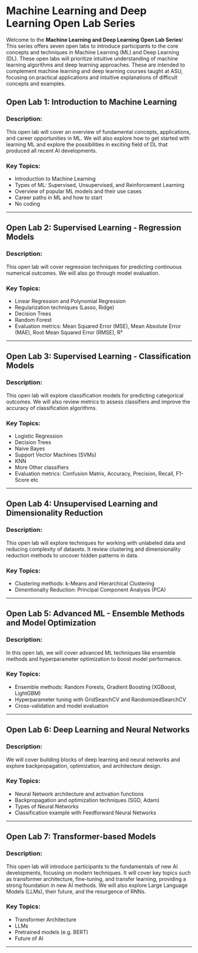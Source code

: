 # Machine Learning and Deep Learning Open Lab Series

Welcome to the **Machine Learning and Deep Learning Open Lab Series**! This series offers seven open labs to introduce participants to the core concepts and techniques in Machine Learning (ML) and Deep Learning (DL). These open labs will prioritize intuitive understanding of machine learning algorithms and deep learning approaches. These are intended to complement machine learning and deep learning courses taught at ASU, focusing on practical applications and intuitive explanations of difficult concepts and examples.


## **Open Lab 1: Introduction to Machine Learning**
### Description:  
This open lab will cover an overview of fundamental concepts, applications, and career opportunities in ML. We will also explore how to get started with learning ML and explore the possibilities in exciting field of DL that produced all recent AI developments.  

### Key Topics:  
- Introduction to Machine Learning  
- Types of ML: Supervised, Unsupervised, and Reinforcement Learning  
- Overview of popular ML models and their use cases  
- Career paths in ML and how to start
- No coding 

---

## **Open Lab 2: Supervised Learning - Regression Models**
### Description:  
This open lab will cover regression techniques for predicting continuous numerical outcomes. We will also go through model evaluation.  

### Key Topics:  
- Linear Regression and Polynomial Regression  
- Regularization techniques (Lasso, Ridge)
- Decision Trees
- Random Forest 
- Evaluation metrics: Mean Squared Error (MSE), Mean Absolute Error (MAE), Root Mean Squared Error (RMSE), R²  

---

## **Open Lab 3: Supervised Learning - Classification Models**
### Description:  
This open lab will explore classification models for predicting categorical outcomes. We will also review metrics to assess classifiers and improve the accuracy of classification algorithms.  

### Key Topics:  
- Logistic Regression
- Decision Trees
- Naive Bayes  
- Support Vector Machines (SVMs)
- KNN
- More Other classifiers 
- Evaluation metrics: Confusion Matrix, Accuracy, Precision, Recall, F1-Score etc   

---

## **Open Lab 4: Unsupervised Learning and Dimensionality Reduction**
### Description:  
This open lab will explore techniques for working with unlabeled data and reducing complexity of datasets. It review clustering and dimensionality reduction methods to uncover hidden patterns in data.  

### Key Topics:  
- Clustering methods: k-Means and Hierarchical Clustering  
- Dimentionalty Reduction: Principal Component Analysis (PCA)   

---

## **Open Lab 5: Advanced ML - Ensemble Methods and Model Optimization**
### Description:  
In this open lab, we will cover advanced ML techniques like ensemble methods and hyperparameter optimization to boost model performance.  

### Key Topics:  
- Ensemble methods: Random Forests, Gradient Boosting (XGBoost, LightGBM)  
- Hyperparameter tuning with GridSearchCV and RandomizedSearchCV  
- Cross-validation and model evaluation  

---

## **Open Lab 6: Deep Learning and Neural Networks**
### Description:  
We will cover building blocks of deep learning and neural networks and explore backpropagation, optimization, and architecture design.  

### Key Topics:  
- Neural Network architecture and activation functions  
- Backpropagation and optimization techniques (SGD, Adam)
- Types of Neural Networks 
- Classification example with Feedforward Neural Networks   

---

## **Open Lab 7: Transformer-based Models**
### Description:  
This open lab will introduce participants to the fundamentals of new AI developments, focusing on modern techniques. It will cover key topics such as transformer architecture, fine-tuning, and transfer learning, providing a strong foundation in new AI methods. We will also explore Large Language Models (LLMs), their future, and the resurgence of RNNs. 

### Key Topics:  
- Transformer Architecture
- LLMs
- Pretrained models (e.g. BERT)
- Future of AI  


---
